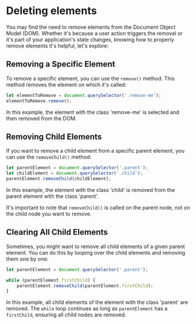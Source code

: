 # Deleting elements

You may find the need to remove elements from the Document Object Model (DOM). Whether it's because a user action triggers the removal or it's part of your application's state changes, knowing how to properly remove elements it's helpful, let's explore:

## Removing a Specific Element

To remove a specific element, you can use the `remove()` method. This method removes the element on which it's called:

```jsx
let elementToRemove = document.querySelector('.remove-me');
elementToRemove.remove();
```

In this example, the element with the class 'remove-me' is selected and then removed from the DOM.

## Removing Child Elements

If you want to remove a child element from a specific parent element, you can use the `removeChild()` method:

```jsx
let parentElement = document.querySelector('.parent');
let childElement = document.querySelector('.child');
parentElement.removeChild(childElement);
```

In this example, the element with the class 'child' is removed from the parent element with the class 'parent'.

It's important to note that `removeChild()` is called on the parent node, not on the child node you want to remove.

## Clearing All Child Elements

Sometimes, you might want to remove all child elements of a given parent element. You can do this by looping over the child elements and removing them one by one:

```jsx
let parentElement = document.querySelector('.parent');

while (parentElement.firstChild) {
    parentElement.removeChild(parentElement.firstChild);
}
```

In this example, all child elements of the element with the class 'parent' are removed. The `while` loop continues as long as `parentElement` has a `firstChild`, ensuring all child nodes are removed.